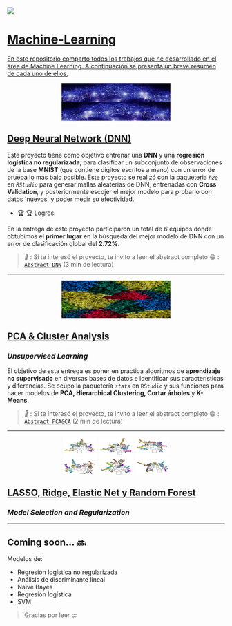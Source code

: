 
 <a href="https://www.linkedin.com/in/melissamirandap/">
 <img src="https://img.shields.io/badge/Linked-in-blue">
  
# Machine-Learning

En este repositorio comparto todos los trabajos que he desarrollado en el área de Machine Learning. A continuación se presenta un breve resumen de cada uno de ellos.

<img src="Deep Neural Network (DNN)/Media/dnn.jpg" width="50%" style="display: block; margin: auto;" /><img src="Deep Neural Network (DNN)/Media/dnn (2).jpg" width="50%" style="display: block; margin: auto;" />

## [Deep Neural Network (DNN)](https://github.com/MMiranda777/Machine-Learning/tree/main/Deep%20Neural%20Network%20(DNN))

Este proyecto tiene como objetivo entrenar una **DNN** y una **regresión logística no regularizada**, para clasificar un subconjunto de observaciones de la base **MNIST** (que contiene dígitos escritos a mano) con un error de prueba lo más bajo posible. Este proyecto se realizó con la paqueteria _`h2o`_ en _`RStudio`_ para generar mallas aleaterias de DNN, entrenadas con **Cross Validation**, y posteriormente escojer el mejor modelo para probarlo con datos 'nuevos' y poder medir su efectividad.

- :trophy: :trophy: Logros: 

En la entrega de este proyecto participaron un total de _6_ equipos donde obtubimos el **primer lugar** en la búsqueda del mejor modelo de DNN con un error de clasificación global del **2.72%**.

> _**:pushpin:**_ : Si te interesó el proyecto, te invito a leer el abstract completo :smile: : [`Abstract DNN`](https://github.com/MMiranda777/Machine-Learning/blob/main/Deep%20Neural%20Network%20(DNN)/README.md) (3 min de lectura)
----------------------------------------------------------------------------

<img src="PCA & Cluster Analysis/Media/clusteri.jpg" width="50%" style="display: block; margin: auto;" /><img src="PCA & Cluster Analysis/Media/clusteri2.jpg" width="50%" style="display: block; margin: auto;" />

## [PCA & Cluster Analysis](https://github.com/MMiranda777/Machine-Learning/tree/main/PCA%20%26%20Cluster%20Analysis)
### *Unsupervised Learning*

El objetivo de esta entrega es poner en práctica algoritmos de **aprendizaje no supervisado** en diversas bases de datos e identificar sus características y diferencias.
Se ocupo la paquetería _`stats`_ en `RStudio` y sus funciones para hacer modelos de **PCA, Hierarchical Clustering, Cortar árboles** y **K-Means**.

> _**:pushpin:**_ : Si te interesó el proyecto, te invito a leer el abstract completo :smile: : [`Abstract PCA&CA`](https://github.com/MMiranda777/Machine-Learning/blob/main/PCA%20&%20Cluster%20Analysis/README.md) (2 min de lectura)

----------------------------------------------------

<img src="LASSO, Ridge, Elastic Net y Random Forest/Media/rf1.png" width="50%" style="display: block; margin: auto;" /><img src="LASSO, Ridge, Elastic Net y Random Forest/Media/rf2.png" width="50%" style="display: block; margin: auto;" />

## [LASSO, Ridge, Elastic Net y Random Forest](https://github.com/MMiranda777/Machine-Learning/tree/main/LASSO%2C%20Ridge%2C%20Elastic%20Net%20y%20Random%20Forest)
### _**Model Selection and Regularization**_
-----------------------------------------------------

## Coming soon... :soon:

Modelos de:
 - Regresión logística no regularizada
 - Análisis de discriminante lineal
 - Naive Bayes
 - Regresión logística
 - SVM



































> Gracias por leer c: 
